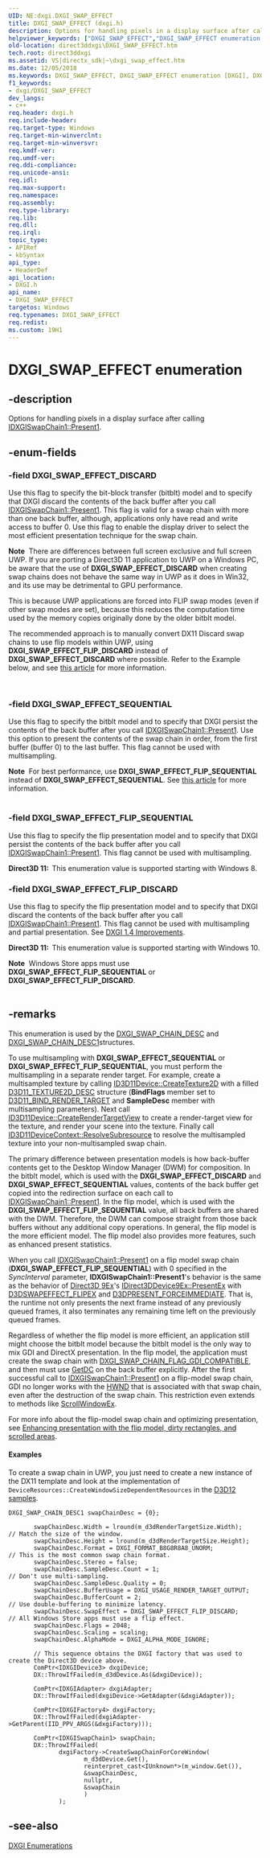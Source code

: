 ```yaml
---
UID: NE:dxgi.DXGI_SWAP_EFFECT
title: DXGI_SWAP_EFFECT (dxgi.h)
description: Options for handling pixels in a display surface after calling IDXGISwapChain1::Present1.helpviewer_keywords: ["DXGI_SWAP_EFFECT","DXGI_SWAP_EFFECT enumeration [DXGI]","DXGI_SWAP_EFFECT_DISCARD","DXGI_SWAP_EFFECT_FLIP_DISCARD","DXGI_SWAP_EFFECT_FLIP_SEQUENTIAL","DXGI_SWAP_EFFECT_SEQUENTIAL","c9248b7c-731f-95e1-6c64-22fdef69d697","direct3ddxgi.DXGI_SWAP_EFFECT","dxgi/DXGI_SWAP_EFFECT","dxgi/DXGI_SWAP_EFFECT_DISCARD","dxgi/DXGI_SWAP_EFFECT_FLIP_DISCARD","dxgi/DXGI_SWAP_EFFECT_FLIP_SEQUENTIAL","dxgi/DXGI_SWAP_EFFECT_SEQUENTIAL"]
old-location: direct3ddxgi\DXGI_SWAP_EFFECT.htm
tech.root: direct3ddxgi
ms.assetid: VS|directx_sdk|~\dxgi_swap_effect.htm
ms.date: 12/05/2018
ms.keywords: DXGI_SWAP_EFFECT, DXGI_SWAP_EFFECT enumeration [DXGI], DXGI_SWAP_EFFECT_DISCARD, DXGI_SWAP_EFFECT_FLIP_DISCARD, DXGI_SWAP_EFFECT_FLIP_SEQUENTIAL, DXGI_SWAP_EFFECT_SEQUENTIAL, c9248b7c-731f-95e1-6c64-22fdef69d697, direct3ddxgi.DXGI_SWAP_EFFECT, dxgi/DXGI_SWAP_EFFECT, dxgi/DXGI_SWAP_EFFECT_DISCARD, dxgi/DXGI_SWAP_EFFECT_FLIP_DISCARD, dxgi/DXGI_SWAP_EFFECT_FLIP_SEQUENTIAL, dxgi/DXGI_SWAP_EFFECT_SEQUENTIAL
f1_keywords:
- dxgi/DXGI_SWAP_EFFECT
dev_langs:
- c++
req.header: dxgi.h
req.include-header: 
req.target-type: Windows
req.target-min-winverclnt: 
req.target-min-winversvr: 
req.kmdf-ver: 
req.umdf-ver: 
req.ddi-compliance: 
req.unicode-ansi: 
req.idl: 
req.max-support: 
req.namespace: 
req.assembly: 
req.type-library: 
req.lib: 
req.dll: 
req.irql: 
topic_type:
- APIRef
- kbSyntax
api_type:
- HeaderDef
api_location:
- DXGI.h
api_name:
- DXGI_SWAP_EFFECT
targetos: Windows
req.typenames: DXGI_SWAP_EFFECT
req.redist: 
ms.custom: 19H1
---
```


# DXGI_SWAP_EFFECT enumeration


## -description


Options for handling pixels in a display surface after calling <a href="https://docs.microsoft.com/windows/desktop/api/dxgi1_2/nf-dxgi1_2-idxgiswapchain1-present1">IDXGISwapChain1::Present1</a>.


## -enum-fields




### -field DXGI_SWAP_EFFECT_DISCARD

Use this flag to specify the bit-block transfer (bitblt) model and to specify that DXGI discard the contents of the back buffer after you call <a href="https://docs.microsoft.com/windows/desktop/api/dxgi1_2/nf-dxgi1_2-idxgiswapchain1-present1">IDXGISwapChain1::Present1</a>.
            This flag is valid for a swap chain with more than one back buffer, although, applications only have read and write access to buffer 0.
            Use this flag to enable the display driver to select the most efficient presentation technique for the swap chain.
          

<div class="alert"><b>Note</b>  There are differences between full screen exclusive and full screen UWP. If you are porting a Direct3D 11 application to UWP on a Windows PC, be aware that the use of  <b>DXGI_SWAP_EFFECT_DISCARD</b> when creating swap chains does
not behave the same way in UWP as it does in Win32, and its use may be detrimental to GPU performance.

This is because UWP applications are forced into FLIP swap modes (even if other swap modes are set), because this reduces the computation 
time used by the memory copies originally done by the older bitblt model.

The recommended approach is to manually convert DX11 Discard swap chains to use flip models within UWP,  using <b>DXGI_SWAP_EFFECT_FLIP_DISCARD</b> instead of <b>DXGI_SWAP_EFFECT_DISCARD</b> where possible.
 Refer to the Example below, and see <a href="https://docs.microsoft.com/windows/desktop/direct3ddxgi/for-best-performance--use-dxgi-flip-model">this article</a> for more information.</div>
<div> </div>

### -field DXGI_SWAP_EFFECT_SEQUENTIAL

Use this flag to specify the bitblt model and to specify that DXGI persist the contents of the back buffer after you call <a href="https://docs.microsoft.com/windows/desktop/api/dxgi1_2/nf-dxgi1_2-idxgiswapchain1-present1">IDXGISwapChain1::Present1</a>.
              Use this option to present the contents of the swap chain in order, from the first buffer (buffer 0) to the last buffer.
              This flag cannot be used with multisampling.
            

<div class="alert"><b>Note</b>  For best performance, use <b>DXGI_SWAP_EFFECT_FLIP_SEQUENTIAL</b> instead of <b>DXGI_SWAP_EFFECT_SEQUENTIAL</b>. See <a href="https://docs.microsoft.com/windows/desktop/direct3ddxgi/for-best-performance--use-dxgi-flip-model">this article</a> for more information.</div>
<div> </div>

### -field DXGI_SWAP_EFFECT_FLIP_SEQUENTIAL

Use this flag to specify the flip presentation model and to specify that DXGI persist the contents of the back buffer after you call <a href="https://docs.microsoft.com/windows/desktop/api/dxgi1_2/nf-dxgi1_2-idxgiswapchain1-present1">IDXGISwapChain1::Present1</a>. This flag cannot be used with multisampling.
            

<b>Direct3D 11:  </b>This enumeration value is supported starting with Windows 8.
              


### -field DXGI_SWAP_EFFECT_FLIP_DISCARD

Use this flag to specify the flip presentation model and to specify that DXGI discard the contents of the back buffer after you call <a href="https://docs.microsoft.com/windows/desktop/api/dxgi1_2/nf-dxgi1_2-idxgiswapchain1-present1">IDXGISwapChain1::Present1</a>.
              This flag cannot be used with multisampling and partial presentation.
              See <a href="https://docs.microsoft.com/windows/desktop/direct3ddxgi/dxgi-1-4-improvements">DXGI 1.4 Improvements</a>.
            

<b>Direct3D 11:  </b>This enumeration value is supported starting with Windows 10.
              

<div class="alert"><b>Note</b>  Windows Store apps must use <b>DXGI_SWAP_EFFECT_FLIP_SEQUENTIAL</b> or <b>DXGI_SWAP_EFFECT_FLIP_DISCARD</b>.
            </div>
<div> </div>

## -remarks



This enumeration is used by the <a href="https://docs.microsoft.com/windows/desktop/api/dxgi/ns-dxgi-dxgi_swap_chain_desc">DXGI_SWAP_CHAIN_DESC</a> and <a href="https://docs.microsoft.com/windows/desktop/api/dxgi1_2/ns-dxgi1_2-dxgi_swap_chain_desc1">DXGI_SWAP_CHAIN_DESC1</a>structures.
        

To use multisampling with <b>DXGI_SWAP_EFFECT_SEQUENTIAL</b> or <b>DXGI_SWAP_EFFECT_FLIP_SEQUENTIAL</b>, you must perform the multisampling in a separate render target. For example, create a multisampled texture by calling <a href="https://docs.microsoft.com/windows/desktop/api/d3d11/nf-d3d11-id3d11device-createtexture2d">ID3D11Device::CreateTexture2D</a> with a filled <a href="https://docs.microsoft.com/windows/desktop/api/d3d11/ns-d3d11-d3d11_texture2d_desc">D3D11_TEXTURE2D_DESC</a> structure (<b>BindFlags</b> member set to <a href="https://docs.microsoft.com/windows/desktop/api/d3d11/ne-d3d11-d3d11_bind_flag">D3D11_BIND_RENDER_TARGET</a> and <b>SampleDesc</b> member with multisampling parameters). Next call <a href="https://docs.microsoft.com/windows/desktop/api/d3d11/nf-d3d11-id3d11device-createrendertargetview">ID3D11Device::CreateRenderTargetView</a> to create a render-target view for the texture, and render your scene into the texture. Finally call <a href="https://docs.microsoft.com/windows/desktop/api/d3d11/nf-d3d11-id3d11devicecontext-resolvesubresource">ID3D11DeviceContext::ResolveSubresource</a> to resolve the multisampled texture into your non-multisampled swap chain.
        

The primary difference between presentation models is how back-buffer contents get to the Desktop Window Manager (DWM) for composition. In the bitblt model, which is used with the <b>DXGI_SWAP_EFFECT_DISCARD</b> and <b>DXGI_SWAP_EFFECT_SEQUENTIAL</b> values, contents of the back buffer get copied into the redirection surface on each call to <a href="https://docs.microsoft.com/windows/desktop/api/dxgi1_2/nf-dxgi1_2-idxgiswapchain1-present1">IDXGISwapChain1::Present1</a>. In the flip model, which is used with the <b>DXGI_SWAP_EFFECT_FLIP_SEQUENTIAL</b> value, all back buffers are shared with the DWM. Therefore, the DWM can compose straight from those back buffers without any additional copy operations.
          In general, the flip model is the more efficient model. The flip model also provides more features, such as enhanced present statistics.
        

When you call <a href="https://docs.microsoft.com/windows/desktop/api/dxgi1_2/nf-dxgi1_2-idxgiswapchain1-present1">IDXGISwapChain1::Present1</a> on a flip model swap chain (<b>DXGI_SWAP_EFFECT_FLIP_SEQUENTIAL</b>) with 0 specified in the <i>SyncInterval</i> parameter, <b>IDXGISwapChain1::Present1</b>'s behavior is the same as the behavior of <a href="https://docs.microsoft.com/windows/desktop/direct3darticles/direct3d-9ex-improvements">Direct3D 9Ex</a>'s <a href="https://docs.microsoft.com/windows/desktop/api/d3d9/nf-d3d9-idirect3ddevice9ex-presentex">IDirect3DDevice9Ex::PresentEx</a> with <a href="https://docs.microsoft.com/windows/desktop/direct3d9/d3dswapeffect">D3DSWAPEFFECT_FLIPEX</a> and <a href="https://docs.microsoft.com/windows/desktop/direct3d9/d3dpresent">D3DPRESENT_FORCEIMMEDIATE</a>. That is, the runtime not only presents the next frame instead of any previously queued frames, it also terminates any remaining time left on the previously queued frames.
        

Regardless of whether the flip model is more efficient, an application still might choose the bitblt model because the bitblt model is the only way to mix GDI and DirectX presentation. In the flip model, the application must create the swap chain with <a href="https://docs.microsoft.com/windows/desktop/api/dxgi/ne-dxgi-dxgi_swap_chain_flag">DXGI_SWAP_CHAIN_FLAG_GDI_COMPATIBLE</a>, and then must use <a href="https://docs.microsoft.com/windows/desktop/api/dxgi/nf-dxgi-idxgisurface1-getdc">GetDC</a> on the back buffer explicitly. After the first successful call to <a href="https://docs.microsoft.com/windows/desktop/api/dxgi1_2/nf-dxgi1_2-idxgiswapchain1-present1">IDXGISwapChain1::Present1</a> on a flip-model swap chain, GDI no longer works with the <a href="https://docs.microsoft.com/windows/desktop/WinProg/windows-data-types">HWND</a> that is associated with that swap chain, even after the destruction of the swap chain. This restriction even extends to methods like <a href="https://docs.microsoft.com/windows/desktop/api/winuser/nf-winuser-scrollwindowex">ScrollWindowEx</a>.
        

For more info about the flip-model swap chain and optimizing presentation, see <a href="https://docs.microsoft.com/windows/desktop/direct3ddxgi/dxgi-1-2-presentation-improvements">Enhancing presentation with the flip model, dirty rectangles, and scrolled areas</a>.
        


#### Examples

To create a swap chain in UWP, you just need to create a new instance of the DX11 template and look at the implementation of <code>DeviceResources::CreateWindowSizeDependentResources</code> in the <a href="https://github.com/Microsoft/DirectX-Graphics-Samples">D3D12 samples</a>.

<pre class="syntax" xml:space="preserve"><code>DXGI_SWAP_CHAIN_DESC1 swapChainDesc = {0};

       swapChainDesc.Width = lround(m_d3dRenderTargetSize.Width);    // Match the size of the window.
       swapChainDesc.Height = lround(m_d3dRenderTargetSize.Height);
       swapChainDesc.Format = DXGI_FORMAT_B8G8R8A8_UNORM;            // This is the most common swap chain format.
       swapChainDesc.Stereo = false;
       swapChainDesc.SampleDesc.Count = 1;                           // Don't use multi-sampling.
       swapChainDesc.SampleDesc.Quality = 0;
       swapChainDesc.BufferUsage = DXGI_USAGE_RENDER_TARGET_OUTPUT;
       swapChainDesc.BufferCount = 2;                                // Use double-buffering to minimize latency.
       swapChainDesc.SwapEffect = DXGI_SWAP_EFFECT_FLIP_DISCARD;     // All Windows Store apps must use a flip effect.
       swapChainDesc.Flags = 2048;
       swapChainDesc.Scaling = scaling;
       swapChainDesc.AlphaMode = DXGI_ALPHA_MODE_IGNORE;

       // This sequence obtains the DXGI factory that was used to create the Direct3D device above.
       ComPtr&lt;IDXGIDevice3&gt; dxgiDevice;
       DX::ThrowIfFailed(m_d3dDevice.As(&amp;dxgiDevice));

       ComPtr&lt;IDXGIAdapter&gt; dxgiAdapter;
       DX::ThrowIfFailed(dxgiDevice-&gt;GetAdapter(&amp;dxgiAdapter));

       ComPtr&lt;IDXGIFactory4&gt; dxgiFactory;
       DX::ThrowIfFailed(dxgiAdapter-&gt;GetParent(IID_PPV_ARGS(&amp;dxgiFactory)));

       ComPtr&lt;IDXGISwapChain1&gt; swapChain;
       DX::ThrowIfFailed(
              dxgiFactory-&gt;CreateSwapChainForCoreWindow(
                     m_d3dDevice.Get(),
                     reinterpret_cast&lt;IUnknown*&gt;(m_window.Get()),
                     &amp;swapChainDesc,
                     nullptr,
                     &amp;swapChain
                     )
              );
</code></pre>



## -see-also




<a href="https://docs.microsoft.com/windows/desktop/direct3ddxgi/d3d10-graphics-reference-dxgi-enums">DXGI Enumerations</a>
 

 

